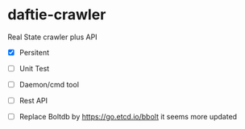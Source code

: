 # daftie-crawler
Real State crawler plus API
- [X] Persitent 
- [ ] Unit Test
- [ ] Daemon/cmd tool
- [ ] Rest API
- [ ] Replace Boltdb by https://go.etcd.io/bbolt it seems more updated

